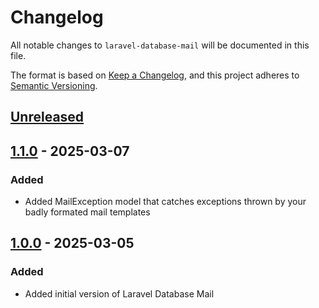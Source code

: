 # Changelog

All notable changes to `laravel-database-mail` will be documented in this file.

The format is based on [Keep a Changelog](https://keepachangelog.com/en/1.1.0/),
and this project adheres to [Semantic Versioning](https://semver.org/spec/v2.0.0.html).

## [Unreleased]

## [1.1.0] - 2025-03-07
### Added
- Added MailException model that catches exceptions thrown by your badly formated mail templates

## [1.0.0] - 2025-03-05
### Added
- Added initial version of Laravel Database Mail

[unreleased]: https://github.com/martinpetricko/laravel-database-mail/compare/1.1.0...HEAD
[1.1.0]: https://github.com/martinpetricko/laravel-database-mail/compare/1.0.0...1.1.0
[1.0.0]: https://github.com/martinpetricko/laravel-database-mail/releases/tag/1.0.0
